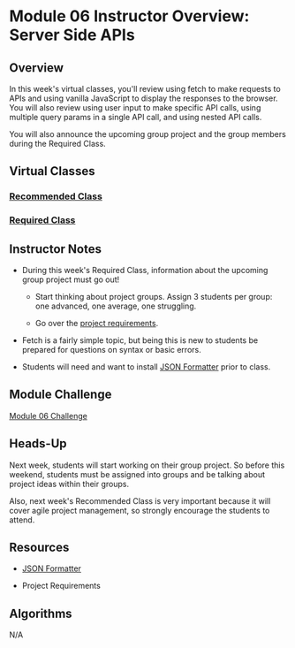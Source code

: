 # Module 06 Instructor Overview: Server Side APIs

## Overview

In this week's virtual classes, you'll review using fetch to make requests to APIs and using vanilla JavaScript to display the responses to the browser. You will also review using user input to make specific API calls, using multiple query params in a single API call, and using nested API calls.

You will also announce the upcoming group project and the group members during the Required Class.


## Virtual Classes

### [Recommended Class](./06.1-RECOMMENDED.md)

### [Required Class](./06.2-REQUIRED.md)


## Instructor Notes

* During this week's Required Class, information about the upcoming group project must go out!

  * Start thinking about project groups. Assign 3 students per group: one advanced, one average, one struggling.  

  * Go over the [project requirements](01-Class-Content/06-Server-Side-APIs/04-Supplemental/Project-Requirements.md). 

* Fetch is a fairly simple topic, but being this is new to students be prepared for questions on syntax or basic errors.

* Students will need and want to install [JSON Formatter](https://chrome.google.com/webstore/detail/json-formatter/bcjindcccaagfpapjjmafapmmgkkhgoa?hl=en) prior to class. 


## Module Challenge

[Module 06 Challenge](01-Class-Content/06-Server-Side-APIs/02-Challenge)


## Heads-Up

Next week, students will start working on their group project. So before this weekend, students must be assigned into groups and be talking about project ideas within their groups.

Also, next week's Recommended Class is very important because it will cover agile project management, so strongly encourage the students to attend.

## Resources

* [JSON Formatter](https://chrome.google.com/webstore/detail/json-formatter/bcjindcccaagfpapjjmafapmmgkkhgoa?hl=en)

* Project Requirements

## Algorithms

N/A
